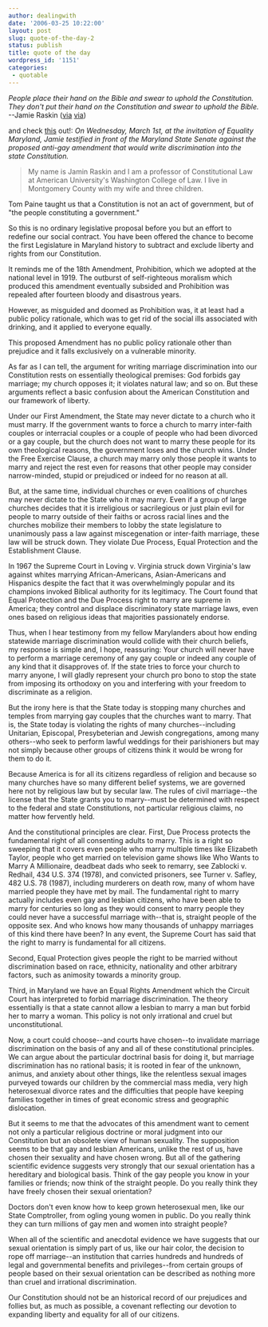 ```yaml
---
author: dealingwith
date: '2006-03-25 10:22:00'
layout: post
slug: quote-of-the-day-2
status: publish
title: quote of the day
wordpress_id: '1151'
categories:
 - quotable
---
```


_People place their hand on the Bible and swear to uphold the Constitution.
They don't put their hand on the Constitution and swear to uphold the Bible._
--Jamie Raskin ([via][1] [via][2])

and check [this][3] out!: _On Wednesday, March 1st, at the invitation of
Equality Maryland, Jamie testified in front of the Maryland State Senate
against the proposed anti-gay amendment that would write discrimination into
the state Constitution._

> My name is Jamin Raskin and I am a professor of Constitutional Law at
American University's Washington College of Law. I live in Montgomery County
with my wife and three children.

Tom Paine taught us that a Constitution is not an act of government, but of
"the people constituting a government."

So this is no ordinary legislative proposal before you but an effort to
redefine our social contract. You have been offered the chance to become the
first Legislature in Maryland history to subtract and exclude liberty and
rights from our Constitution.

It reminds me of the 18th Amendment, Prohibition, which we adopted at the
national level in 1919. The outburst of self-righteous moralism which produced
this amendment eventually subsided and Prohibition was repealed after fourteen
bloody and disastrous years.

However, as misguided and doomed as Prohibition was, it at least had a public
policy rationale, which was to get rid of the social ills associated with
drinking, and it applied to everyone equally.

This proposed Amendment has no public policy rationale other than prejudice
and it falls exclusively on a vulnerable minority.

As far as I can tell, the argument for writing marriage discrimination into
our Constitution rests on essentially theological premises: God forbids gay
marriage; my church opposes it; it violates natural law; and so on. But these
arguments reflect a basic confusion about the American Constitution and our
framework of liberty.

Under our First Amendment, the State may never dictate to a church who it must
marry. If the government wants to force a church to marry inter-faith couples
or interracial couples or a couple of people who had been divorced or a gay
couple, but the church does not want to marry these people for its own
theological reasons, the government loses and the church wins. Under the Free
Exercise Clause, a church may marry only those people it wants to marry and
reject the rest even for reasons that other people may consider narrow-minded,
stupid or prejudiced or indeed for no reason at all.

But, at the same time, individual churches or even coalitions of churches may
never dictate to the State who it may marry. Even if a group of large churches
decides that it is irreligious or sacrilegious or just plain evil for people
to marry outside of their faiths or across racial lines and the churches
mobilize their members to lobby the state legislature to unanimously pass a
law against miscegenation or inter-faith marriage, these law will be struck
down. They violate Due Process, Equal Protection and the Establishment Clause.

In 1967 the Supreme Court in Loving v. Virginia struck down Virginia's law
against whites marrying African-Americans, Asian-Americans and Hispanics
despite the fact that it was overwhelmingly popular and its champions invoked
Biblical authority for its legitimacy. The Court found that Equal Protection
and the Due Process right to marry are supreme in America; they control and
displace discriminatory state marriage laws, even ones based on religious
ideas that majorities passionately endorse.

Thus, when I hear testimony from my fellow Marylanders about how ending
statewide marriage discrimination would collide with their church beliefs, my
response is simple and, I hope, reassuring: Your church will never have to
perform a marriage ceremony of any gay couple or indeed any couple of any kind
that it disapproves of. If the state tries to force your church to marry
anyone, I will gladly represent your church pro bono to stop the state from
imposing its orthodoxy on you and interfering with your freedom to
discriminate as a religion.

But the irony here is that the State today is stopping many churches and
temples from marrying gay couples that the churches want to marry. That is,
the State today is violating the rights of many churches--including Unitarian,
Episcopal, Presybeterian and Jewish congregations, among many others--who seek
to perform lawful weddings for their parishioners but may not simply because
other groups of citizens think it would be wrong for them to do it.

Because America is for all its citizens regardless of religion and because so
many churches have so many different belief systems, we are governed here not
by religious law but by secular law. The rules of civil marriage--the license
that the State grants you to marry--must be determined with respect to the
federal and state Constitutions, not particular religious claims, no matter
how fervently held.

And the constitutional principles are clear. First, Due Process protects the
fundamental right of all consenting adults to marry. This is a right so
sweeping that it covers even people who marry multiple times like Elizabeth
Taylor, people who get married on television game shows like Who Wants to
Marry A Millionaire, deadbeat dads who seek to remarry, see Zablocki v.
Redhail, 434 U.S. 374 (1978), and convicted prisoners, see Turner v. Safley,
482 U.S. 78 (1987), including murderers on death row, many of whom have
married people they have met by mail. The fundamental right to marry actually
includes even gay and lesbian citizens, who have been able to marry for
centuries so long as they would consent to marry people they could never have
a successful marriage with--that is, straight people of the opposite sex. And
who knows how many thousands of unhappy marriages of this kind there have
been? In any event, the Supreme Court has said that the right to marry is
fundamental for all citizens.

Second, Equal Protection gives people the right to be married without
discrimination based on race, ethnicity, nationality and other arbitrary
factors, such as animosity towards a minority group.

Third, in Maryland we have an Equal Rights Amendment which the Circuit Court
has interpreted to forbid marriage discrimination. The theory essentially is
that a state cannot allow a lesbian to marry a man but forbid her to marry a
woman. This policy is not only irrational and cruel but unconstitutional.

Now, a court could choose--and courts have chosen--to invalidate marriage
discrimination on the basis of any and all of these constitutional principles.
We can argue about the particular doctrinal basis for doing it, but marriage
discrimination has no rational basis; it is rooted in fear of the unknown,
animus, and anxiety about other things, like the relentless sexual images
purveyed towards our children by the commercial mass media, very high
heterosexual divorce rates and the difficulties that people have keeping
families together in times of great economic stress and geographic
dislocation.

But it seems to me that the advocates of this amendment want to cement not
only a particular religious doctrine or moral judgment into our Constitution
but an obsolete view of human sexuality. The supposition seems to be that gay
and lesbian Americans, unlike the rest of us, have chosen their sexuality and
have chosen wrong. But all of the gathering scientific evidence suggests very
strongly that our sexual orientation has a hereditary and biological basis.
Think of the gay people you know in your families or friends; now think of the
straight people. Do you really think they have freely chosen their sexual
orientation?

Doctors don't even know how to keep grown heterosexual men, like our State
Comptroller, from ogling young women in public. Do you really think they can
turn millions of gay men and women into straight people?

When all of the scientific and anecdotal evidence we have suggests that our
sexual orientation is simply part of us, like our hair color, the decision to
rope off marriage--an institution that carries hundreds and hundreds of legal
and governmental benefits and privileges--from certain groups of people based
on their sexual orientation can be described as nothing more than cruel and
irrational discrimination.

Our Constitution should not be an historical record of our prejudices and
follies but, as much as possible, a covenant reflecting our devotion to
expanding liberty and equality for all of our citizens.

   [1]: http://www.politicalcortex.com/story/2006/3/15/234841/305

   [2]: http://julievw.blogspot.com/2006/03/quote-people-place-their-hand-on-bible.html

   [3]: http://www.raskin06.com/marriageequality.php

